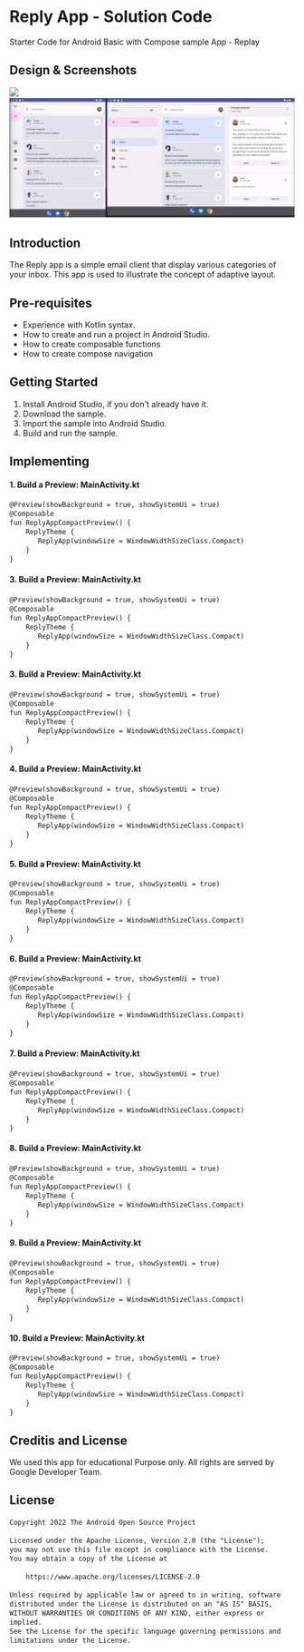 Reply App - Solution Code
=================================
Starter Code for Android Basic with Compose sample App - Replay


## Design & Screenshots

<img src="screenshots/reply.gif"/>

<img src="screenshots/medium_and_large_display.png">

Introduction
------------
The Reply app is a simple email client that display various categories of your
inbox. This app is used to illustrate the concept of adaptive layout.

Pre-requisites
--------------

* Experience with Kotlin syntax.
* How to create and run a project in Android Studio.
* How to create composable functions
* How to create compose navigation

Getting Started
---------------

1. Install Android Studio, if you don't already have it.
2. Download the sample.
3. Import the sample into Android Studio.
4. Build and run the sample.

Implementing
------------
#### 1. Build a Preview: MainActivity.kt
```
@Preview(showBackground = true, showSystemUi = true)
@Composable
fun ReplyAppCompactPreview() {
    ReplyTheme {
       ReplyApp(windowSize = WindowWidthSizeClass.Compact)
    }
}
```

#### 3. Build a Preview: MainActivity.kt
```
@Preview(showBackground = true, showSystemUi = true)
@Composable
fun ReplyAppCompactPreview() {
    ReplyTheme {
       ReplyApp(windowSize = WindowWidthSizeClass.Compact)
    }
}
```

#### 3. Build a Preview: MainActivity.kt
```
@Preview(showBackground = true, showSystemUi = true)
@Composable
fun ReplyAppCompactPreview() {
    ReplyTheme {
       ReplyApp(windowSize = WindowWidthSizeClass.Compact)
    }
}
```

#### 4. Build a Preview: MainActivity.kt
```
@Preview(showBackground = true, showSystemUi = true)
@Composable
fun ReplyAppCompactPreview() {
    ReplyTheme {
       ReplyApp(windowSize = WindowWidthSizeClass.Compact)
    }
}
```

#### 5. Build a Preview: MainActivity.kt
```
@Preview(showBackground = true, showSystemUi = true)
@Composable
fun ReplyAppCompactPreview() {
    ReplyTheme {
       ReplyApp(windowSize = WindowWidthSizeClass.Compact)
    }
}
```

#### 6. Build a Preview: MainActivity.kt
```
@Preview(showBackground = true, showSystemUi = true)
@Composable
fun ReplyAppCompactPreview() {
    ReplyTheme {
       ReplyApp(windowSize = WindowWidthSizeClass.Compact)
    }
}
```

#### 7. Build a Preview: MainActivity.kt
```
@Preview(showBackground = true, showSystemUi = true)
@Composable
fun ReplyAppCompactPreview() {
    ReplyTheme {
       ReplyApp(windowSize = WindowWidthSizeClass.Compact)
    }
}
```

#### 8. Build a Preview: MainActivity.kt
```
@Preview(showBackground = true, showSystemUi = true)
@Composable
fun ReplyAppCompactPreview() {
    ReplyTheme {
       ReplyApp(windowSize = WindowWidthSizeClass.Compact)
    }
}
```

#### 9. Build a Preview: MainActivity.kt
```
@Preview(showBackground = true, showSystemUi = true)
@Composable
fun ReplyAppCompactPreview() {
    ReplyTheme {
       ReplyApp(windowSize = WindowWidthSizeClass.Compact)
    }
}
```

#### 10. Build a Preview: MainActivity.kt
```
@Preview(showBackground = true, showSystemUi = true)
@Composable
fun ReplyAppCompactPreview() {
    ReplyTheme {
       ReplyApp(windowSize = WindowWidthSizeClass.Compact)
    }
}
```

Creditis and License
--------------------
We used this app for educational Purpose only. All rights are served by Google Developer Team.
## License
```
Copyright 2022 The Android Open Source Project

Licensed under the Apache License, Version 2.0 (the "License");
you may not use this file except in compliance with the License.
You may obtain a copy of the License at

    https://www.apache.org/licenses/LICENSE-2.0

Unless required by applicable law or agreed to in writing, software
distributed under the License is distributed on an "AS IS" BASIS,
WITHOUT WARRANTIES OR CONDITIONS OF ANY KIND, either express or implied.
See the License for the specific language governing permissions and
limitations under the License.
```

[compose]: https://developer.android.com/jetpack/compose
[reply]: https://m3.material.io/foundations/adaptive-design/overview
[materialtheming]: https://m3.material.io/styles/color/dynamic-color/overview
